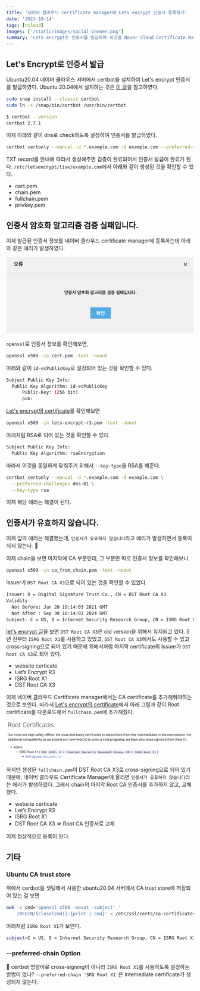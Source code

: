 ```yaml
---
title: '네이버 클라우드 certificate manager에 Lets encrypt 인증서 등록하기'
date: '2023-10-14'
tags: [ncloud]
images: ['/static/images/social-banner.png']
summary: 'Lets encrypt로 인증서를 발급하여 이것을 Naver Cloud Certificate Manager에 등록하려고 하였다. certbot을 통해서 인증서를 발급받고 해당 파일들을 Certificate manager에 등록하려고 하니 에러가 발생하였다. 이번 블로그 포스팅은 두 가지의 에러를 해결한 삽질기이다.'
---
```


## Let's Encrypt로 인증서 발급

Ubuntu20.04 네이버 클라우스 서버에서 certbot을 설치하여 Let's encrypt 인증서를 발급하였다. Ubuntu 20.04에서 설치하는 것은 [이 글](https://www.digitalocean.com/community/tutorials/how-to-use-certbot-standalone-mode-to-retrieve-let-s-encrypt-ssl-certificates-on-ubuntu-20-04)을 참고하였다.

```bash
sudo snap install --classic certbot
sudo ln -s /snap/bin/certbot /usr/bin/certbot
```

```bash
$ certbot --version
certbot 2.7.1
```

이제 아래와 같이 dns로 check하도록 설정하여 인증서를 발급하였다.

```bash
certbot certonly --manual -d *.example.com -d example.com --preferred-challenges dns-01
```

TXT record를 안내에 따라서 생성해주면 검증이 완료되어서 인증서 발급이 완료가 된다. `/etc/letsencrypt/live/example.com`에서 아래와 같이 생성된 것을 확인할 수 있다.

- cert.pem
- chain.pem
- fullchain.pem
- privkey.pem

## 인증서 암호화 알고리즘 검증 실패입니다.

이제 발급된 인증서 정보를 네이버 클라우드 certificate manager에 등록하는데 아래와 같은 에러가 발생하였다.

<img src="/static/images/ncloud-certificate-manager-error.png" alt="error to register certificate on naver cloud" />

`openssl`로 인증서 정보를 확인해보면,

```bash
openssl x509 -in cert.pem -text -noout
```

아래와 같이 `id-ecPublicKey`로 설정되어 있는 것을 확인할 수 있다.

```bash
Subject Public Key Info:
  Public Key Algorithm: id-ecPublicKey
      Public-Key: (256 bit)
      pub:
```

[Let's encrypt의 certificate](https://letsencrypt.org/certificates/)를 확인해보면

```bash
openssl x509 -in lets-encrypt-r3.pem -text -noout
```

아래처럼 RSA로 되어 있는 것을 확인할 수 있다.

```bash
Subject Public Key Info:
  Public Key Algorithm: rsaEncryption
```

따라서 이것을 동일하게 맞춰주기 위해서 `--key-type`을 RSA를 해준다.

```bash
certbot certonly --manual -d *.example.com -d example.com \
  --preferred-challenges dns-01 \
  --key-type rsa
```

이제 해당 에러는 해결이 된다.

## 인증서가 유효하지 않습니다.

이제 앞의 에러는 해결했는데, `인증서가 유효하지 않습니다`라고 에러가 발생하면서 등록이 되지 않는다. 🤪

이제 chain을 보면 마지막에 CA 부분인데, 그 부분만 따로 인증서 정보를 확인해보니

```bash
openssl x509 -in ca_from_chain.pem -text -noout
```

Issuer가 `DST Root CA X3`으로 되어 있는 것을 확인할 수 있었다.

```bash
Issuer: O = Digital Signature Trust Co., CN = DST Root CA X3
Validity
  Not Before: Jan 20 19:14:03 2021 GMT
  Not After : Sep 30 18:14:03 2024 GMT
Subject: C = US, O = Internet Security Research Group, CN = ISRG Root X1

```

[let's encrypt 글](https://letsencrypt.org/2023/07/10/cross-sign-expiration.html)을 보면 `DST Root CA X3`은 old version을 위해서 유지되고 있다. 5년 전부터 `ISRG Root X1`를 사용하고 있었고, `DST Root CA X3`에서도 사용할 수 있고 cross-signing으로 되어 있기 때문에 위에서처럼 마지막 certificate의 Issuer가 `DST Root CA X3`로 되어 있다.

- website certicate
- Let’s Encrypt R3
- ISRG Root X1
- DST Root CA X3

이제 네이버 클라우드 Certificate manager에서는 CA certificate를 추가해줘야하는 것으로 보인다. 따라서 [Let's encrypt의 certificate](https://letsencrypt.org/certificates/)에서 아래 그림과 같이 Root certificate를 다운로드해서 `fullchain.pem`에 추가해줬다.

<img src="/static/images/ncloud-certificate-manager-ca-cert.png" alt="ca certificate from lets encrypt web page" />

하지만 생성된 `fullchain.pem`이 DST Root CA X3로 cross-signing으로 되어 있기 때문에, 네이버 클라우드 Certificate Manager에 올리면 `인증서가 유효하지 않습니다`라는 에러가 발생하였다. 그래서 chain의 마지막 Root CA 인증서를 추가하지 않고, 교체했다.

- website certicate
- Let’s Encrypt R3
- ISRG Root X1
- DST Root CA X3 => Root CA 인증서로 교체

이제 정상적으로 등록이 된다.

## 기타

### Ubuntu CA trust store

위에서 certbot을 셋팅해서 사용한 ubuntu20.04 서버에서 CA trust store에 저장되어 있는 걸 보면

```bash
awk -v cmd='openssl x509 -noout -subject' '
    /BEGIN/{close(cmd)};{print | cmd}' < /etc/ssl/certs/ca-certificates.crt
```

아래처럼 `ISRG Root X1`가 보인다.

```bash
subject=C = US, O = Internet Security Research Group, CN = ISRG Root X1
```

### --preferred-chain Option

🤔 certbot 명령어로 cross-signing이 아니라 `ISRG Root X1`를 사용하도록 설정하는 방법이 없나? `--preferred-chain 'SRG Root X1'`은 Intemediate certificate가 생성되지 않는다.
